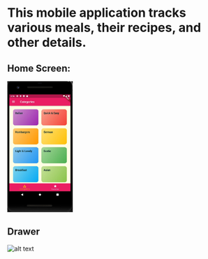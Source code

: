 # This mobile application tracks various meals, their recipes, and other details.

## Home Screen:
<img src = "https://github.com/BrandonScanlon/Meals_App/blob/master/Meals%20App%201.jpg" width="150" height="300">

## Drawer
![alt text]()
